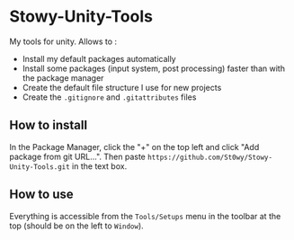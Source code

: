 # Stowy-Unity-Tools

My tools for unity.
Allows to : 

- Install my default packages automatically
- Install some packages (input system, post processing) faster than with the package manager
- Create the default file structure I use for new projects
- Create the `.gitignore` and `.gitattributes` files

## How to install

In the Package Manager, click the "+" on the top left and click "Add package from git URL...".
Then paste `https://github.com/St0wy/Stowy-Unity-Tools.git` in the text box.

## How to use

Everything is accessible from the `Tools/Setups` menu in the toolbar at the top (should be on the left to `Window`).
